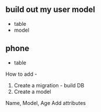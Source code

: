 
## build out my user model
- table
- model

## phone
- table

How to add -

1. Create a migration - build DB
2. Create a model

Name, Model, Age
Add attributes
